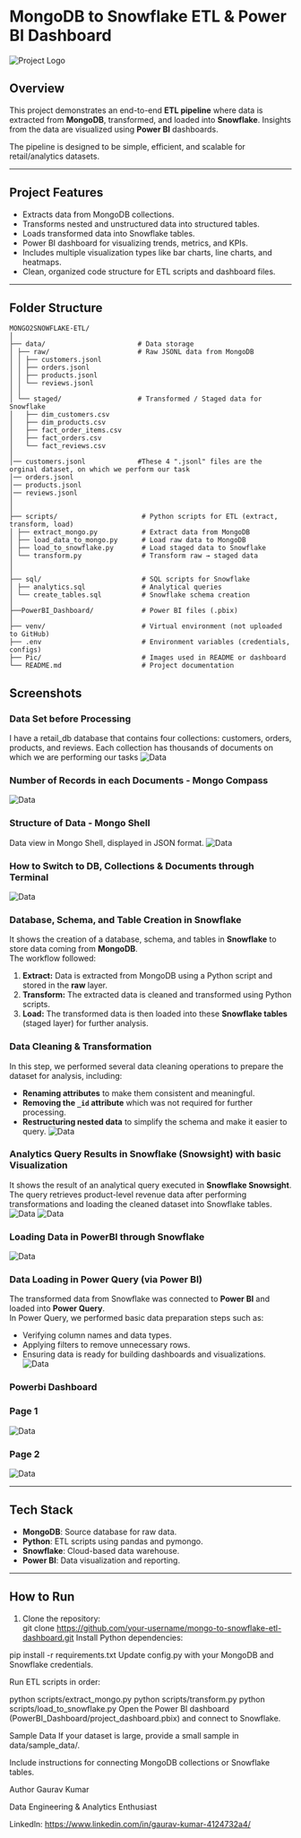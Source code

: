 # MongoDB to Snowflake ETL & Power BI Dashboard

![Project Logo](Pic/Project_Workflow.png)  

## Overview
This project demonstrates an end-to-end **ETL pipeline** where data is extracted from **MongoDB**, transformed, and loaded into **Snowflake**. Insights from the data are visualized using **Power BI** dashboards. 

The pipeline is designed to be simple, efficient, and scalable for retail/analytics datasets.

---

## Project Features
- Extracts data from MongoDB collections.
- Transforms nested and unstructured data into structured tables.
- Loads transformed data into Snowflake tables.
- Power BI dashboard for visualizing trends, metrics, and KPIs.
- Includes multiple visualization types like bar charts, line charts, and heatmaps.
- Clean, organized code structure for ETL scripts and dashboard files.

---

## Folder Structure
```
MONGO2SNOWFLAKE-ETL/
│
├── data/                       # Data storage
│ ├── raw/                      # Raw JSONL data from MongoDB
│ │ ├── customers.jsonl
│ │ ├── orders.jsonl
│ │ ├── products.jsonl
│ │ └── reviews.jsonl
│ │
│ └── staged/                   # Transformed / Staged data for Snowflake
│   ├── dim_customers.csv
│   ├── dim_products.csv
│   ├── fact_order_items.csv
│   ├── fact_orders.csv
│   └── fact_reviews.csv
│
│── customers.jsonl             #These 4 ".jsonl" files are the orginal dataset, on which we perform our task
│── orders.jsonl
│── products.jsonl
│── reviews.jsonl
│
│
├── scripts/                     # Python scripts for ETL (extract, transform, load)
│ ├── extract_mongo.py           # Extract data from MongoDB
│ ├── load_data_to_mongo.py      # Load raw data to MongoDB
│ ├── load_to_snowflake.py       # Load staged data to Snowflake
│ └── transform.py               # Transform raw → staged data
│
│
├── sql/                         # SQL scripts for Snowflake
│ ├── analytics.sql              # Analytical queries
│ └── create_tables.sql          # Snowflake schema creation
│
├──PowerBI_Dashboard/            # Power BI files (.pbix)
│
├── venv/                        # Virtual environment (not uploaded to GitHub)
├── .env                         # Environment variables (credentials, configs)
├── Pic/                         # Images used in README or dashboard
└── README.md                    # Project documentation
```

## Screenshots
### Data Set before Processing
I have a retail_db database that contains four collections: customers, orders, products, and reviews. Each collection has thousands of documents on which we are performing our tasks
![Data](Pic/Data.png) 

### Number of Records in each Documents - Mongo Compass
![Data](Pic/Mongo_Compass.png) 

### Structure of Data - Mongo Shell
Data view in Mongo Shell, displayed in JSON format.
![Data](Pic/Mongo_Shell.png) 

### How to Switch to DB, Collections & Documents through Terminal
![Data](Pic/NoSQL_DB.png) 

### Database, Schema, and Table Creation in Snowflake
It shows the creation of a database, schema, and tables in **Snowflake** to store data coming from **MongoDB**.  
The workflow followed:
1. **Extract:** Data is extracted from MongoDB using a Python script and stored in the **raw** layer.  
2. **Transform:** The extracted data is cleaned and transformed using Python scripts.
3. **Load:** The transformed data is then loaded into these **Snowflake tables** (staged layer) for further analysis.

### Data Cleaning & Transformation
In this step, we performed several data cleaning operations to prepare the dataset for analysis, including:
- **Renaming attributes** to make them consistent and meaningful.
- **Removing the `_id` attribute** which was not required for further processing.
- **Restructuring nested data** to simplify the schema and make it easier to query.
![Data](Pic/DDL.png) 

### Analytics Query Results in Snowflake (Snowsight) with basic Visualization
It shows the result of an analytical query executed in **Snowflake Snowsight**.  
The query retrieves product-level revenue data after performing transformations and loading the cleaned dataset into Snowflake tables.
![Data](Pic/Snowsight.png) 
![Data](Pic/Analytics_query.png) 

### Loading Data in PowerBI through Snowflake
![Data](Pic/Data_Loading_Snowflake_to_PowerBI.png)

### Data Loading in Power Query (via Power BI)
The transformed data from Snowflake was connected to **Power BI** and loaded into **Power Query**.  
In Power Query, we performed basic data preparation steps such as:
- Verifying column names and data types.
- Applying filters to remove unnecessary rows.
- Ensuring data is ready for building dashboards and visualizations.
![Data](Pic/Power_Query.png)

### Powerbi Dashboard

### Page 1
![Data](Pic/Dashboard_1.png)

### Page 2
![Data](Pic/Dashboard_2.png)


---

## Tech Stack
- **MongoDB**: Source database for raw data.
- **Python**: ETL scripts using pandas and pymongo.
- **Snowflake**: Cloud-based data warehouse.
- **Power BI**: Data visualization and reporting.

---

## How to Run
1. Clone the repository:  
   git clone https://github.com/your-username/mongo-to-snowflake-etl-dashboard.git
Install Python dependencies:

pip install -r requirements.txt
Update config.py with your MongoDB and Snowflake credentials.

Run ETL scripts in order:

python scripts/extract_mongo.py
python scripts/transform.py
python scripts/load_to_snowflake.py
Open the Power BI dashboard (PowerBI_Dashboard/project_dashboard.pbix) and connect to Snowflake.

Sample Data
If your dataset is large, provide a small sample in data/sample_data/.

Include instructions for connecting MongoDB collections or Snowflake tables.

Author
Gaurav Kumar

Data Engineering & Analytics Enthusiast

Linkedln: https://www.linkedin.com/in/gaurav-kumar-4124732a4/
